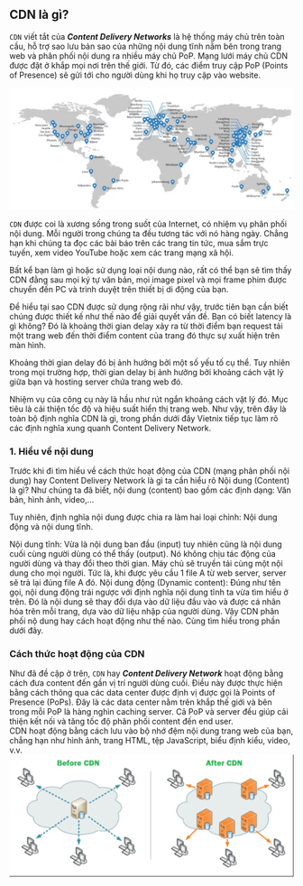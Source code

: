 ## CDN là gì?  

`CDN` viết tắt của ***Content Delivery Networks*** là hệ thống máy chủ trên toàn cầu, hỗ trợ sao lưu bản sao của những nội dung tĩnh nằm bên trong trang web và phân phối nội dung ra nhiều máy chủ PoP. Mạng lưới máy chủ CDN được đặt ở khắp mọi nơi trên thế giới. Từ đó, các điểm truy cập PoP (Points of Presence) sẽ gửi tới cho người dùng khi họ truy cập vào website.  

<img src="/image/cdn.png">

`CDN` được coi là xương sống trong suốt của Internet, có nhiệm vụ phân phối nội dung. Mỗi người trong chúng ta đều tương tác với nó hàng ngày. Chẳng hạn khi chúng ta đọc các bài báo trên các trang tin tức, mua sắm trực tuyến, xem video YouTube hoặc xem các trang mạng xã hội.

Bất kể bạn làm gì hoặc sử dụng loại nội dung nào, rất có thể bạn sẽ tìm thấy CDN đằng sau mọi ký tự văn bản, mọi image pixel và mọi frame phim được chuyển đến PC và trình duyệt trên thiết bị di động của bạn.

Để hiểu tại sao CDN được sử dụng rộng rãi như vậy, trước tiên bạn cần biết chúng được thiết kế như thế nào để giải quyết vấn đề. Bạn có biết latency là gì không? Đó là khoảng thời gian delay xảy ra từ thời điểm bạn request tải một trang web đến thời điểm content của trang đó thực sự xuất hiện trên màn hình.

Khoảng thời gian delay đó bị ảnh hưởng bởi một số yếu tố cụ thể. Tuy nhiên trong mọi trường hợp, thời gian delay bị ảnh hưởng bởi khoảng cách vật lý giữa bạn và hosting server chứa trang web đó.

Nhiệm vụ của công cụ này là hầu như rút ngắn khoảng cách vật lý đó. Mục tiêu là cải thiện tốc độ và hiệu suất hiển thị trang web. Như vậy, trên đây là toàn bộ định nghĩa CDN là gì, trong phần dưới đây Vietnix tiếp tục làm rõ các định nghĩa xung quanh Content Delivery Network.
### 1. Hiểu về nội dung  
Trước khi đi tìm hiểu về cách thức hoạt động của CDN (mạng phân phối nội dung) hay Content Delivery Network là gì ta cần hiểu rõ Nội dung (Content) là gì? Như chúng ta đã biết, nội dung (content) bao gồm các định dạng: Văn bản, hình ảnh, video,…

Tuy nhiên, định nghĩa nội dung được chia ra làm hai loại chỉnh: Nội dung động và nội dung tĩnh.

Nội dung tĩnh: Vừa là nội dung ban đầu (input) tuy nhiên cũng là nội dung cuối cùng người dùng có thể thấy (output). Nó không chịu tác động của người dùng và thay đổi theo thời gian. Máy chủ sẽ truyền tải cùng một nội dung cho mọi người. Tức là, khi được yêu cầu 1 file A từ web server, server sẽ trả lại đúng file A đó.
Nội dung động (Dynamic content): Đúng như tên gọi, nội dung động trái ngược với định nghĩa nội dung tĩnh ta vừa tìm hiểu ở trên. Đó là nội dung sẽ thay đổi dựa vào dữ liệu đầu vào và được cá nhân hóa trên mỗi trang, dựa vào dữ liệu nhập của người dùng.
Vậy CDN phân phối nộ dung hay cách hoạt động như thế nào. Cùng tìm hiểu trong phần dưới đây.  
### Cách thức hoạt động của CDN  
Như đã đề cập ở trên, `CDN` hay ***Content Delivery Network*** hoạt động bằng cách đưa content đến gần vị trí người dùng cuối. Điều này được thực hiện bằng cách thông qua các data center được định vị được gọi là Points of Presence (PoPs). Đây là các data center nằm trên khắp thế giới và bên trong mỗi PoP là hàng nghìn caching server. Cả PoP và server đều giúp cải thiện kết nối và tăng tốc độ phân phối content đến end user.  
CDN hoạt động bằng cách lưu vào bộ nhớ đệm nội dung trang web của bạn, chẳng hạn như hình ảnh, trang HTML, tệp JavaScript, biểu định kiểu, video, v.v.  
<img src="/image/cach-thuc-hoat-dong.png">  




